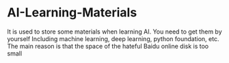 # AI-Learning-Materials
It is used to store some materials when learning AI. You need to get them by yourself
Including machine learning, deep learning, python foundation, etc. The main reason is that the space of the hateful Baidu online disk is too small
